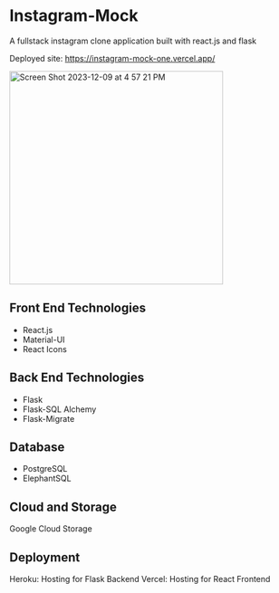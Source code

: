 # Instagram-Mock

A fullstack instagram clone application built with react.js and flask

Deployed site: https://instagram-mock-one.vercel.app/

<img width="377" alt="Screen Shot 2023-12-09 at 4 57 21 PM" src="https://github.com/oladimejitaiwoodusote/Instagram-Mock/assets/79773788/ec66087a-28fe-4ca3-9deb-972a7a3f2b60">

## Front End Technologies 

- React.js
- Material-UI
- React Icons

## Back End Technologies 

- Flask
- Flask-SQL Alchemy
- Flask-Migrate

## Database

- PostgreSQL
- ElephantSQL

## Cloud and Storage

Google Cloud Storage

## Deployment

Heroku: Hosting for Flask Backend
Vercel: Hosting for React Frontend
